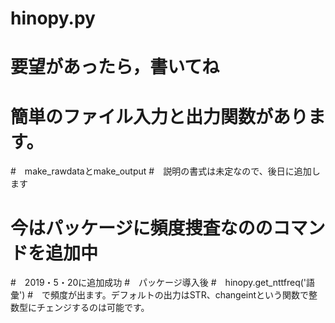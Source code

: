 # hinopy.py
# 要望があったら，書いてね

# 簡単のファイル入力と出力関数があります。
#　make_rawdataとmake_output
#　説明の書式は未定なので、後日に追加します

# 今はパッケージに頻度捜査なののコマンドを追加中
#　2019・5・20に追加成功
#　パッケージ導入後
#　hinopy.get_nttfreq('語彙')
#　で頻度が出ます。デフォルトの出力はSTR、changeintという関数で整数型にチェンジするのは可能です。
